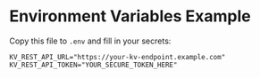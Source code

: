 # Environment Variables Example

Copy this file to `.env` and fill in your secrets:

```
KV_REST_API_URL="https://your-kv-endpoint.example.com"
KV_REST_API_TOKEN="YOUR_SECURE_TOKEN_HERE"
``` 